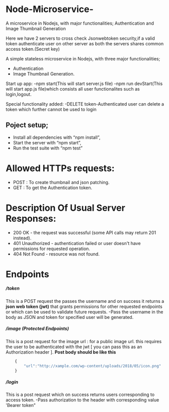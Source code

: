 # Node-Microservice-
A microservice in Nodejs, with major functionalities; Authentication and Image Thumbnail Generation

Here we have 2 servers to cross check Jsonwebtoken security,if a valid token authenticate user on other server as both the servers shares common 
access token.(Secret key)


A simple stateless microservice in Nodejs, with three major functionalities;

- Authentication
- Image Thumbnail Generation.

Start up app:
-npm start(This will start server.js file)
-npm run devStart(This will start app.js file)which consists all user functionalites such as login,logout.

Special functionality added:
-DELETE token-Authenticated user can delete a token which further cannot be used to login


## Poject setup;

- Install all dependencies with “npm install”,
- Start the server with “npm start”,
- Run the test suite with “npm test”

# Allowed HTTPs requests:

- POST : To create thumbnail and json patching.
- GET : To get the Authentication token.

# Description Of Usual Server Responses:

- 200 OK - the request was successful (some API calls may return 201 instead).
- 401 Unauthorized - authentication failed or user doesn't have permissions for requested operation.
- 404 Not Found - resource was not found.

# Endpoints

##### /token

This is a POST request the passes the username  and on success it returns a **json web token (jwt)** that grants permissions for other requested endpoints or which can be used to validate future requests.
-Pass the username in the body as JSON and token for specified user will be generated.

##### /image (Protected Endpoints)

This is a post request for the image url : for a public image url.
this requires the user to be authenticated with the jwt [ you can pass this as an Authorization header ].
**Post body should be like this**

```javascript
    {
        "url":"http://xample.com/wp-content/uploads/2018/05/icon.png"
    }
```


##### /login
This is a post request which on success returns users corresponding to access token.
-Pass authorization to the header with corresponding value 'Bearer token"




